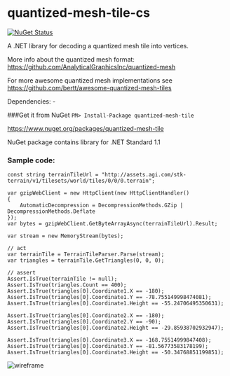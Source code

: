 # quantized-mesh-tile-cs

[![NuGet Status](http://img.shields.io/nuget/v/quantized-mesh-tile.svg?style=flat)](https://www.nuget.org/packages/quantized-mesh-tile/)

A .NET library for decoding a quantized mesh tile into vertices.

More info about the quantized mesh format: https://github.com/AnalyticalGraphicsInc/quantized-mesh

For more awesome quantized mesh implementations see https://github.com/bertt/awesome-quantized-mesh-tiles

Dependencies: -

###Get it from NuGet 
`
PM> Install-Package quantized-mesh-tile
`

https://www.nuget.org/packages/quantized-mesh-tile

NuGet package contains library for .NET Standard 1.1 

### Sample code:

```
const string terrainTileUrl = "http://assets.agi.com/stk-terrain/v1/tilesets/world/tiles/0/0/0.terrain";

var gzipWebClient = new HttpClient(new HttpClientHandler()
{
    AutomaticDecompression = DecompressionMethods.GZip | DecompressionMethods.Deflate
});
var bytes = gzipWebClient.GetByteArrayAsync(terrainTileUrl).Result;

var stream = new MemoryStream(bytes);

// act
var terrainTile = TerrainTileParser.Parse(stream);
var triangles = terrainTile.GetTriangles(0, 0, 0);

// assert
Assert.IsTrue(terrainTile != null);
Assert.IsTrue(triangles.Count == 400);
Assert.IsTrue(triangles[0].Coordinate1.X == -180);
Assert.IsTrue(triangles[0].Coordinate1.Y == -78.755149998474081);
Assert.IsTrue(triangles[0].Coordinate1.Height == -55.24706495350631);

Assert.IsTrue(triangles[0].Coordinate2.X == -180);
Assert.IsTrue(triangles[0].Coordinate2.Y == -90);
Assert.IsTrue(triangles[0].Coordinate2.Height == -29.85938702932947);

Assert.IsTrue(triangles[0].Coordinate3.X == -168.75514999847408);
Assert.IsTrue(triangles[0].Coordinate3.Y == -81.56773583178199);
Assert.IsTrue(triangles[0].Coordinate3.Height == -50.34768851199851);
```
![wireframe](https://cesiumjs.org/images/2015/12-18/terrain-obb-wireframe.png)
